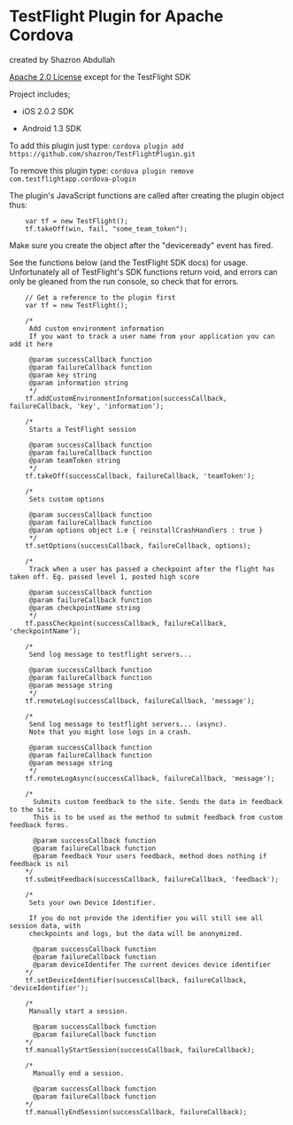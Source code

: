 TestFlight Plugin for Apache Cordova
=====================================
created by Shazron Abdullah

[Apache 2.0 License](http://www.apache.org/licenses/LICENSE-2.0.html) except for the TestFlight SDK

Project includes;

- iOS 2.0.2 SDK

- Android 1.3 SDK

To add this plugin just type:
```cordova plugin add https://github.com/shazron/TestFlightPlugin.git```
			
To remove this plugin type:
```cordova plugin remove com.testflightapp.cordova-plugin```


The plugin's JavaScript functions are called after creating the plugin object thus:
 
        var tf = new TestFlight();
        tf.takeOff(win, fail, "some_team_token");
        
Make sure you create the object after the "deviceready" event has fired.
 
See the functions below (and the TestFlight SDK docs) for usage. Unfortunately all of TestFlight's SDK functions return void,
and errors can only be gleaned from the run console, so check that for errors.

        // Get a reference to the plugin first
        var tf = new TestFlight();

        /*
         Add custom environment information
         If you want to track a user name from your application you can add it here
     
         @param successCallback function
         @param failureCallback function
         @param key string
         @param information string
         */
        tf.addCustomEnvironmentInformation(successCallback, failureCallback, 'key', 'information');

        /*
         Starts a TestFlight session
     
         @param successCallback function
         @param failureCallback function
         @param teamToken string
         */
        tf.takeOff(successCallback, failureCallback, 'teamToken');
    
        /*
         Sets custom options
     
         @param successCallback function
         @param failureCallback function
         @param options object i.e { reinstallCrashHandlers : true }
         */
        tf.setOptions(successCallback, failureCallback, options);
    
        /*
         Track when a user has passed a checkpoint after the flight has taken off. Eg. passed level 1, posted high score
     
         @param successCallback function
         @param failureCallback function
         @param checkpointName string
         */
        tf.passCheckpoint(successCallback, failureCallback, 'checkpointName');

        /*
         Send log message to testflight servers...
     
         @param successCallback function
         @param failureCallback function
         @param message string
         */
        tf.remoteLog(successCallback, failureCallback, 'message');
    
        /*
         Send log message to testflight servers... (async).
         Note that you might lose logs in a crash.
     
         @param successCallback function
         @param failureCallback function
         @param message string
         */
        tf.remoteLogAsync(successCallback, failureCallback, 'message');

        /*
          Submits custom feedback to the site. Sends the data in feedback to the site. 
          This is to be used as the method to submit feedback from custom feedback forms.
         
          @param successCallback function
          @param failureCallback function
          @param feedback Your users feedback, method does nothing if feedback is nil
        */
        tf.submitFeedback(successCallback, failureCallback, 'feedback');
        
        /*
         Sets your own Device Identifier. 
         
         If you do not provide the identifier you will still see all session data, with
         checkpoints and logs, but the data will be anonymized.
         
          @param successCallback function
          @param failureCallback function
          @param deviceIdentifer The current devices device identifier
        */
        tf.setDeviceIdentifier(successCallback, failureCallback, 'deviceIdentifier');

        /*
         Manually start a session.
         
          @param successCallback function
          @param failureCallback function
        */
        tf.manuallyStartSession(successCallback, failureCallback);

        /*
          Manually end a session.
         
          @param successCallback function
          @param failureCallback function
        */
        tf.manuallyEndSession(successCallback, failureCallback);

